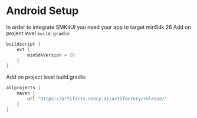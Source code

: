 # Android Setup

In order to integrate SMKitUI you need your app to target minSdk 26
Add on project level `build.gradle`:

```groovy
buildscript {
    ext {
        minSdkVersion = 26
    }
}
```

Add on project level build.gradle:

```groovy
allprojects {
    maven {
        url "https://artifacts.sency.ai/artifactory/release/"
    }
}
```

